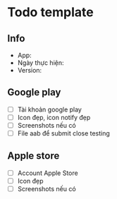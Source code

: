 # Todo template

## Info

* App:
* Ngày thực hiện:
* Version:

## Google play

* [ ] Tài khoản google play
* [ ] Icon đẹp, icon notify đẹp
* [ ] Screenshots nếu có
* [ ] File aab để submit close testing

## Apple store

* [ ] Account Apple Store
* [ ] Icon đẹp
* [ ] Screenshots nếu có
